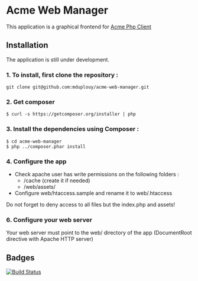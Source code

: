 # Acme Web Manager

This application is a graphical frontend for [Acme Php Client](https://github.com/octopuce/acmephpc)

## Installation

The application is still under development.

### 1. To install, first clone the repository :

    git clone git@github.com:mduplouy/acme-web-manager.git

### 2. Get composer

    $ curl -s https://getcomposer.org/installer | php

### 3. Install the dependencies using Composer :

    $ cd acme-web-manager
    $ php ../composer.phar install

### 4. Configure the app

* Check apache user has write permissions on the following folders :
    * /cache (create it if needed)
    * /web/assets/
* Configure web/htaccess.sample and rename it to web/.htaccess

Do not forget to deny access to all files but the index.php and assets!

### 6. Configure your web server

Your web server must point to the web/ directory of the app (DocumentRoot directive with Apache HTTP server)

## Badges
[![Build Status](https://travis-ci.org/mduplouy/silex-cops.png?branch=master)](https://travis-ci.org/mduplouy/silex-cops)
